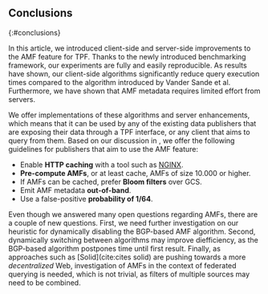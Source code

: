 ## Conclusions
{:#conclusions}

In this article, we introduced client-side and server-side improvements
to the AMF feature for TPF.
Thanks to the newly introduced benchmarking framework, our experiments are fully and easily reproducible.
As results have shown, our client-side algorithms significantly reduce query execution times
compared to the algorithm introduced by Vander Sande et al.
Furthermore, we have shown that AMF metadata requires limited effort from servers.

We offer implementations of these algorithms and server enhancements,
which means that it can be used by any of the existing data publishers
that are exposing their data through a TPF interface,
or any client that aims to query from them.
Based on our discussion in [](#evaluation),
we offer the following guidelines for publishers that aim to use the AMF feature:

* Enable **HTTP caching** with a tool such as [NGINX](https://www.nginx.com/).
* **Pre-compute AMFs**, or at least cache, AMFs of size 10.000 or higher.
* If AMFs can be cached, prefer **Bloom filters** over GCS.
* Emit AMF metadata **out-of-band**.
* Use a false-positive **probability of 1/64**.

Even though we answered many open questions regarding AMFs,
there are a couple of new questions.
First, we need further investigation on our heuristic for dynamically disabling the BGP-based AMF algorithm.
Second, dynamically switching between algorithms may improve diefficiency,
as the BGP-based algorithm postpones time until first result.
Finally, as approaches such as [Solid](cite:cites solid) are pushing towards a more _decentralized_ Web,
investigation of AMFs in the context of federated querying is needed,
which is not trivial, as filters of multiple sources may need to be combined.
